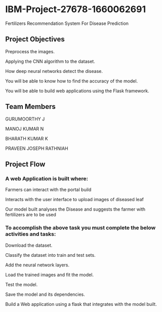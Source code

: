 # IBM-Project-27678-1660062691
Fertilizers Recommendation System For Disease Prediction
## Project Objectives

Preprocess the images.

Applying the CNN algorithm to the dataset.

How deep neural networks detect the disease.

You will be able to know how to find the accuracy of the model.

You will be able to build web applications using the Flask framework.


## Team Members 

GURUMOORTHY J

MANOJ KUMAR N

BHARATH KUMAR K

PRAVEEN JOSEPH RATHNIAH 

## Project Flow

### A web Application is built  where: 

Farmers can interact with the portal build

Interacts with the user interface to upload images of diseased leaf

Our model built analyses the Disease and suggests the farmer with fertilizers are to be used 

### To accomplish the above task you must complete the below activities and tasks: 

Download the dataset.

Classify the dataset into train and test sets.

Add the neural network layers.

Load the trained images and fit the model. 

Test the model.

Save the model and its dependencies.

Build a Web application using a flask that integrates with the model built.
